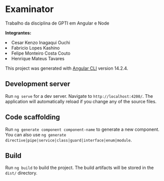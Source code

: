 # Examinator
Trabalho da disciplina de GPTI em Angular e Node

<b> Integrantes: </b>
<li> Cesar Kenzo Inagaqui Ouchi </li>
<li> Fabricio Lopes Kashino </li>
<li> Felipe Monteiro Costa Couto </li>
<li> Henrique Mateus Tavares </li>

This project was generated with [Angular CLI](https://github.com/angular/angular-cli) version 14.2.4.

## Development server

Run `ng serve` for a dev server. Navigate to `http://localhost:4200/`. The application will automatically reload if you change any of the source files.

## Code scaffolding

Run `ng generate component component-name` to generate a new component. You can also use `ng generate directive|pipe|service|class|guard|interface|enum|module`.

## Build

Run `ng build` to build the project. The build artifacts will be stored in the `dist/` directory.
